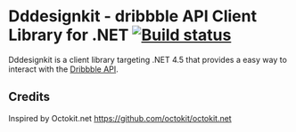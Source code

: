 Dddesignkit - dribbble API Client Library for .NET [![Build status](https://ci.appveyor.com/api/projects/status/a9kbmx14rc8blhge?svg=true)](https://ci.appveyor.com/project/DavidRouyer/dddesignkit-net)
==============

Dddesignkit is a client library targeting .NET 4.5 that provides a easy way to interact with the [Dribbble API](http://developer.dribbble.com/v1/).

Credits
--------------

Inspired by Octokit.net
https://github.com/octokit/octokit.net